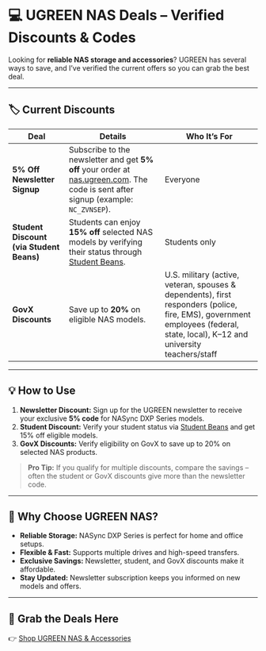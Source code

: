 # 💻 UGREEN NAS Deals – Verified Discounts & Codes

Looking for **reliable NAS storage and accessories**? UGREEN has several ways to save, and I’ve verified the current offers so you can grab the best deal.

---

## 🏷️ Current Discounts

| **Deal** | **Details** | **Who It’s For** |
|----------|-------------|----------------|
| **5% Off Newsletter Signup** | Subscribe to the newsletter and get **5% off** your order at [nas.ugreen.com](https://techpov.pl/link/ugreen). The code is sent after signup (example: `NC_ZVNSEP`). | Everyone |
| **Student Discount (via Student Beans)** | Students can enjoy **15% off** selected NAS models by verifying their status through [Student Beans](https://www.studentbeans.com/). | Students only |
| **GovX Discounts** | Save up to **20%** on eligible NAS models. | U.S. military (active, veteran, spouses & dependents), first responders (police, fire, EMS), government employees (federal, state, local), K–12 and university teachers/staff |

---

## 💡 How to Use

1. **Newsletter Discount:** Sign up for the UGREEN newsletter to receive your exclusive **5% code** for NASync DXP Series models.  
2. **Student Discount:** Verify your student status via [Student Beans](https://www.studentbeans.com/) and get 15% off eligible models.  
3. **GovX Discounts:** Verify eligibility on GovX to save up to 20% on selected NAS products.

> **Pro Tip:** If you qualify for multiple discounts, compare the savings – often the student or GovX discounts give more than the newsletter code.

---

## 🔑 Why Choose UGREEN NAS?

- **Reliable Storage:** NASync DXP Series is perfect for home and office setups.  
- **Flexible & Fast:** Supports multiple drives and high-speed transfers.  
- **Exclusive Savings:** Newsletter, student, and GovX discounts make it affordable.  
- **Stay Updated:** Newsletter subscription keeps you informed on new models and offers.

---

## 📍 Grab the Deals Here

👉 [Shop UGREEN NAS & Accessories](https://techpov.pl/link/ugreen)
